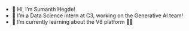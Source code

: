 - 👋 Hi, I’m Sumanth Hegde!
- 👀 I’m a Data Science intern at C3, working on the Generative AI team!
- 🌱 I’m currently learning about the V8 platform :ok_man:

<!---
c3-sumanthrh/c3-sumanthrh is a ✨ special ✨ repository because its `README.md` (this file) appears on your GitHub profile.
You can click the Preview link to take a look at your changes.
--->
